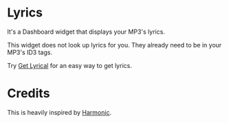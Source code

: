 Lyrics
======
It's a Dashboard widget that displays your MP3's lyrics.

This widget does not look up lyrics for you. They already
need to be in your MP3's ID3 tags.

Try [Get Lyrical](http://shullian.com/get_lyrical.php) for an easy way to get lyrics.

Credits
=======
This is heavily inspired by [Harmonic](http://github.com/supapuerco/harmonic/).
